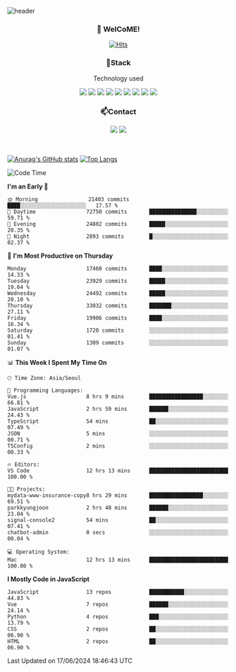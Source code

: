 ![header](https://capsule-render.vercel.app/api?type=waving&color=gradient&height=200&text=Kyungjoon&fontAlign=70&fontAlignY=40&animation=twinkling)

<h3 align="center">👋 WelCoME!</h3>

<div align=center>
  
[![Hits](https://hits.seeyoufarm.com/api/count/incr/badge.svg?url=https%3A%2F%2Fgithub.com%2Fuvula6921&count_bg=%2322BAC9&title_bg=%23827F7F&icon=iconify.svg&icon_color=%2325A27F&title=visits&edge_flat=false)](https://hits.seeyoufarm.com)
  
</div>
<h3 align="center">📌Stack</h3>
<p align="center">Technology used</p>
<div align="center"><img src="https://img.shields.io/badge/HTML5-E34F26?style=flat-square&logo=HTML5&logoColor=white"></img> <img src="https://img.shields.io/badge/CSS3-0A84FF?style=flat-square&logo=CSS3&logoColor=white"></img> <img src="https://img.shields.io/badge/JavaScript-FFCD11?style=flat-square&logo=JavaScript&logoColor=white"></img> <img src="https://img.shields.io/badge/React-00BCF6?style=flat-square&logo=React&logoColor=white"></img> <img src="https://img.shields.io/badge/jQuery-3655FF?style=flat-square&logo=jQuery&logoColor=white"></img> <img src="https://img.shields.io/badge/Ruby-E0115F?style=flat-square&logo=Ruby&logoColor=white"></img> <img src="https://img.shields.io/badge/Python-4B8BBE?style=flat-square&logo=Python&logoColor=white"></img> <img src="https://img.shields.io/badge/Vue-4FC08D?style=flat-square&logo=Vue.js&logoColor=white"></img> <img src="https://img.shields.io/badge/Nuxt-00DC82?style=flat-square&logo=Nuxt.js&logoColor=white"></img></div>

<h3 align="center">📫Contact</h3>
<div align="center"><a href="https://velog.io/@uvula6921/"><img src="https://img.shields.io/badge/Blog-20c997?style=flat-square&logo=V&logoColor=white"/></a> <a href="pkj6921@gmail.com"><img src="https://img.shields.io/badge/Gmail-EA4335?style=flat-square&logo=Gmail&logoColor=white"/></a></div>
<br>
<br>

[![Anurag's GitHub stats](https://github-readme-stats.vercel.app/api?username=uvula6921&hide=stars,issues&show_icons=true&count_private=true&theme=tokyonight)](https://github.com/anuraghazra/github-readme-stats)
[![Top Langs](https://github-readme-stats.vercel.app/api/top-langs/?username=uvula6921&hide=css,jupyter%20notebook,html&exclude_repo=uvula6921,uvula6921.github.io&layout=compact&langs_count=8)](https://github.com/anuraghazra/github-readme-stats)

<!--START_SECTION:waka-->
![Code Time](http://img.shields.io/badge/Code%20Time-2%2C331%20hrs%2023%20mins-blue)

**I'm an Early 🐤** 

```text
🌞 Morning                21403 commits       ████░░░░░░░░░░░░░░░░░░░░░   17.57 % 
🌆 Daytime                72750 commits       ███████████████░░░░░░░░░░   59.71 % 
🌃 Evening                24802 commits       █████░░░░░░░░░░░░░░░░░░░░   20.35 % 
🌙 Night                  2893 commits        █░░░░░░░░░░░░░░░░░░░░░░░░   02.37 % 
```
📅 **I'm Most Productive on Thursday** 

```text
Monday                   17460 commits       ████░░░░░░░░░░░░░░░░░░░░░   14.33 % 
Tuesday                  23929 commits       █████░░░░░░░░░░░░░░░░░░░░   19.64 % 
Wednesday                24492 commits       █████░░░░░░░░░░░░░░░░░░░░   20.10 % 
Thursday                 33032 commits       ███████░░░░░░░░░░░░░░░░░░   27.11 % 
Friday                   19906 commits       ████░░░░░░░░░░░░░░░░░░░░░   16.34 % 
Saturday                 1720 commits        ░░░░░░░░░░░░░░░░░░░░░░░░░   01.41 % 
Sunday                   1309 commits        ░░░░░░░░░░░░░░░░░░░░░░░░░   01.07 % 
```


📊 **This Week I Spent My Time On** 

```text
🕑︎ Time Zone: Asia/Seoul

💬 Programming Languages: 
Vue.js                   8 hrs 9 mins        █████████████████░░░░░░░░   66.81 % 
JavaScript               2 hrs 59 mins       ██████░░░░░░░░░░░░░░░░░░░   24.43 % 
TypeScript               54 mins             ██░░░░░░░░░░░░░░░░░░░░░░░   07.49 % 
JSON                     5 mins              ░░░░░░░░░░░░░░░░░░░░░░░░░   00.71 % 
TSConfig                 2 mins              ░░░░░░░░░░░░░░░░░░░░░░░░░   00.33 % 

🔥 Editors: 
VS Code                  12 hrs 13 mins      █████████████████████████   100.00 % 

🐱‍💻 Projects: 
mydata-www-insurance-copy8 hrs 29 mins       █████████████████░░░░░░░░   69.51 % 
parkkyungjoon            2 hrs 48 mins       ██████░░░░░░░░░░░░░░░░░░░   23.04 % 
signal-console2          54 mins             ██░░░░░░░░░░░░░░░░░░░░░░░   07.41 % 
chatbot-admin            0 secs              ░░░░░░░░░░░░░░░░░░░░░░░░░   00.04 % 

💻 Operating System: 
Mac                      12 hrs 13 mins      █████████████████████████   100.00 % 
```

**I Mostly Code in JavaScript** 

```text
JavaScript               13 repos            ███████████░░░░░░░░░░░░░░   44.83 % 
Vue                      7 repos             ██████░░░░░░░░░░░░░░░░░░░   24.14 % 
Python                   4 repos             ███░░░░░░░░░░░░░░░░░░░░░░   13.79 % 
CSS                      2 repos             ██░░░░░░░░░░░░░░░░░░░░░░░   06.90 % 
HTML                     2 repos             ██░░░░░░░░░░░░░░░░░░░░░░░   06.90 % 
```




 Last Updated on 17/06/2024 18:46:43 UTC
<!--END_SECTION:waka-->
